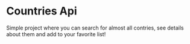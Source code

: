 
# Countries Api

Simple project where you can search for almost all contries, see details about them and add to your favorite list!
